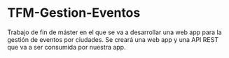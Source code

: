 # TFM-Gestion-Eventos
Trabajo de fin de máster en el que se va a desarrollar una web app para la gestión de eventos por ciudades. Se creará una web app y una API REST que va a ser consumida por nuestra app.
